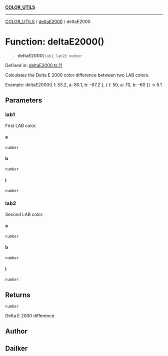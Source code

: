 [**COLOR_UTILS**](../../README.md)

***

[COLOR_UTILS](../../README.md) / [deltaE2000](../README.md) / deltaE2000

# Function: deltaE2000()

> **deltaE2000**(`lab1`, `lab2`): `number`

Defined in: [deltaE2000.ts:11](https://github.com/dailker/everyutil/blob/febb9ddd747c27fb11272f2ad88aedb1ae4d7cba/src/color/deltaE2000.ts#L11)

Calculates the Delta E 2000 color difference between two LAB colors.

Example: deltaE2000({ l: 53.2, a: 80.1, b: -67.2 }, { l: 50, a: 70, b: -60 }) → 5.1

## Parameters

### lab1

First LAB color.

#### a

`number`

#### b

`number`

#### l

`number`

### lab2

Second LAB color.

#### a

`number`

#### b

`number`

#### l

`number`

## Returns

`number`

Delta E 2000 difference.

## Author

## Dailker

